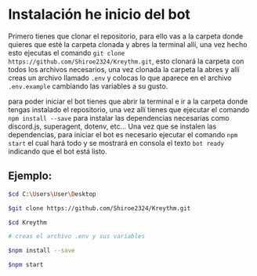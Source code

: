 # Instalación he inicio del bot
Primero tienes que clonar el repositorio, para ello vas a la carpeta donde quieres que esté la carpeta clonada y abres la terminal allí, una vez hecho esto ejecutas el comando `git clone https://github.com/Shiroe2324/Kreythm.git`, esto clonará la carpeta con todos los archivos necesarios, una vez clonada la carpeta la abres y allí creas un archivo llamado `.env` y colocas lo que aparece en el archivo `.env.example` cambiando las variables a su gusto. 

para poder iniciar el bot tienes que abrir la terminal e ir a la carpeta donde tengas instalado el repositorio, una vez allí tienes que ejecutar el comando `npm install --save` para instalar las dependencias necesarias como discord.js, superagent, dotenv, etc... Una vez que se instalen las dependencias, para iniciar el bot es necesario ejecutar el comando `npm start` el cual hará todo y se mostrará en consola el texto `bot ready` indicando que el bot está listo.

## Ejemplo:

```sh
$cd C:\Users\User\Desktop

$git clone https://github.com/Shiroe2324/Kreythm.git

$cd Kreythm

# creas el archivo .env y sus variables

$npm install --save

$npm start
```